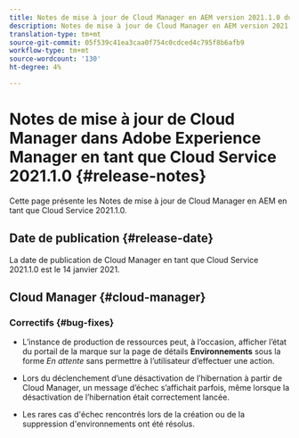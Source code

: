 ```yaml
---
title: Notes de mise à jour de Cloud Manager en AEM version 2021.1.0 du Cloud Service
description: Notes de mise à jour de Cloud Manager en AEM version 2021.1.0 du Cloud Service
translation-type: tm+mt
source-git-commit: 05f539c41ea3caa0f754c0cdced4c795f8b6afb9
workflow-type: tm+mt
source-wordcount: '130'
ht-degree: 4%

---
```



# Notes de mise à jour de Cloud Manager dans Adobe Experience Manager en tant que Cloud Service 2021.1.0 {#release-notes}

Cette page présente les Notes de mise à jour de Cloud Manager en AEM en tant que Cloud Service 2021.1.0.

## Date de publication {#release-date}

La date de publication de Cloud Manager en tant que Cloud Service 2021.1.0 est le 14 janvier 2021.

## Cloud Manager {#cloud-manager}

### Correctifs {#bug-fixes}

* L’instance de production de ressources peut, à l’occasion, afficher l’état du portail de la marque sur la page de détails **Environnements** sous la forme *En attente* sans permettre à l’utilisateur d’effectuer une action.

* Lors du déclenchement d’une désactivation de l’hibernation à partir de Cloud Manager, un message d’échec s’affichait parfois, même lorsque la désactivation de l’hibernation était correctement lancée.

* Les rares cas d&#39;échec rencontrés lors de la création ou de la suppression d&#39;environnements ont été résolus.
